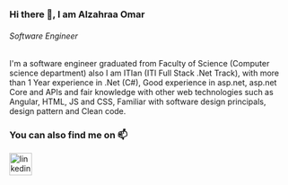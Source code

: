### Hi there 👋, I am Alzahraa Omar
###### Software Engineer

 I'm a software engineer graduated from Faculty of Science (Computer science department) also I am ITIan (ITI Full Stack .Net Track), 
with more than 1 Year experience in .Net (C#), Good experience in asp.net, asp.net Core and APIs and fair knowledge with other web technologies such as
Angular, HTML, JS and CSS, Familiar with software design principals, design pattern and Clean code.


### You can also find me on 📫 
[<img src='https://cdn.jsdelivr.net/npm/simple-icons@3.0.1/icons/linkedin.svg' alt='linkedin' height='40'>](https://www.linkedin.com/in/al-zahraa-omar-053321141/)
